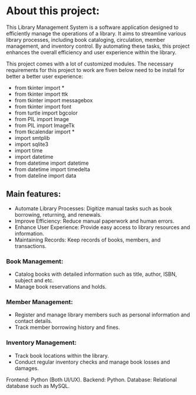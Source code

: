 # About this project:

This Library Management System is a software application designed to efficiently manage the operations of a library. It aims to streamline various library processes, including book cataloging, circulation, member management, and inventory control. By automating these tasks, this project enhances the overall efficiency and user experience within the library.

This project comes with a lot of customized modules. The necessary requirements for this project to work are fiven below need to be install for better a better user experience:

- from tkinter import *
- from tkinter import ttk
- from tkinter import messagebox
- from tkinter import font
- from turtle import bgcolor
- from PIL import Image
- from PIL import ImageTk
- from tkcalendar import *
- import smtplib
- import sqlite3
- import time
- import datetime
- from datetime import datetime
- from datetime import timedelta
- from dateline import data

## Main features:

- Automate Library Processes: Digitize manual tasks such as book borrowing, returning, and renewals.
- Improve Efficiency: Reduce manual paperwork and human errors.
- Enhance User Experience: Provide easy access to library resources and information.
- Maintaining Records: Keep records of books, members, and transactions.

### Book Management:

- Catalog books with detailed information such as title, author, ISBN, subject and etc.
- Manage book reservations and holds.

### Member Management:

- Register and manage library members such as personal information and contact details.
- Track member borrowing history and fines.

### Inventory Management:

- Track book locations within the library.
- Conduct regular inventory checks and manage book losses and damages.

Frontend: Python (Both UI/UX).
Backend: Python.
Database: Relational database such as MySQL.
